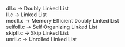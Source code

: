 dll.c -> Doubly Linked List<br>
ll.c -> Linked List<br>
medll.c -> Memory Efficient Doubly Linked List<br>
selfoll.c -> Self Organizing Linked List<br>
skipll.c -> Skip Linked List<br>
unrll.c -> Unrolled Linked List<br>